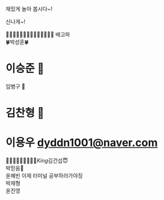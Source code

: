 재밌게 놀아 봅시다~!

신나게~!

👻👻👻👻👻👻👻👻👻👻👻👻👻👻
배고파 <br>
🍀박성훈🍀 <br>

# 이승준 🍎 <br>

임병구 🍕 <br>

# 김찬형 🎸 <br>

# 이용우 dyddn1001@naver.com <br>

🥲🥲🥲🥲🥲🥲🥲🥲🥲*King*김건섭😇 <br>
박믿음🤯 <br>
윤혜빈 이제 터미널 공부하러가야징<br>
박재형<br>
윤진영<br>

